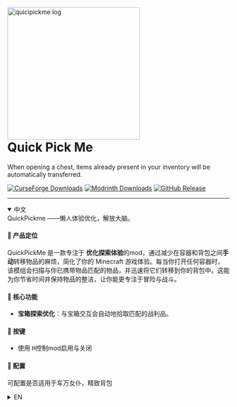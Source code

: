 <div aligh="center">
  <img width="300" alt="quicipickme log" src="https://github.com/ticsea/quickpickme/blob/main/src/main/resources/assets/quickpick.png" />
   <h1 style="margin-top: 0">Quick Pick Me</h1>
  <p>When opening a chest, items already present in your inventory will be automatically transferred.</p>

[![CurseForge Downloads](https://img.shields.io/curseforge/dt/1288509?logo=CurseForge)](https://www.curseforge.com/minecraft/mc-mods/quickpickme)
[![Modrinth Downloads](https://img.shields.io/modrinth/dt/quickpickme?logo=Modrinth)](https://modrinth.com/mod/quickpickme)
[![GitHub Release](https://img.shields.io/github/v/release/ticsea/quickpickme)](https://github.com/ticsea/quickpickme/releases)
</div>

---
<details open>
<summary>中文</summary>
 QuickPickme 
 ——懒人体验优化，解放大脑。

#### **🔹 产品定位**  
 QuickPickMe 是一款专注于 **优化探索体验**的mod，通过减少在容器和背包之间**手动**转移物品的麻烦，简化了你的 Minecraft 游戏体验。每当你打开任何容器时，该模组会扫描与你已携带物品匹配的物品，并迅速将它们转移到你的背包中。这能为你节省时间并保持物品的整洁，让你能更专注于冒险与战斗。  

#### **🔹 核心功能**  
- **宝箱探索优化**：与宝箱交互会自动地拾取匹配的战利品。

#### **🔹 按键**
- 使用 <kbd>H</kbd>控制mod启用与关闭

#### **🔹 配置**
可配置是否适用于<kbd>车万女仆</kbd>，<kbd>精致背包</kbd>
</details>

<details>
<summary>EN</summary>
 QuickPickMe 
  --Optimize the lazy experience and free the brain

#### **🔹 Product Positioning**  
QuickPick is a mod focused on **enhancing the exploration experience**, QuickPick streamlines your Minecraft gameplay by reducing the hassle of manually transferring items between containers and your inventory. Whenever you open any container, the mod scans for items that match what you already carry and quickly moves them into your inventory. This saves you time and keeps your items organized, so you can focus more on adventuring and fighting. 

#### **🔹 Core Features**  
- **Optimize Treasure Chest Exploration**: When opening a chest, items already present in your inventory will be automatically transferred.

#### **🔹 Keybind**  
- Use <kbd>H</kbd> to toggle the mod on and off.

#### **🔹 Configuration**  
Configurable to support <kbd>Touhou Little Maid</kbd> and <kbd>Sophisticated Backpacks</kbd>.

</details>
